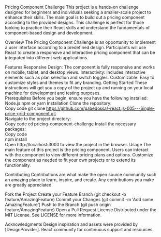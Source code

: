 Pricing Component Challenge
This project is a hands-on challenge designed for beginners and individuals seeking a smaller-scale project to enhance their skills. The main goal is to build out a pricing component according to the provided designs. This challenge is perfect for those looking to practice their React skills and understand the fundamentals of component-based design and development.

Overview
The Pricing Component Challenge is an opportunity to implement a user interface according to a predefined design. Participants will use React to create a responsive and interactive pricing component that can be integrated into different web applications.

Features
Responsive Design: The component is fully responsive and works on mobile, tablet, and desktop views.
Interactivity: Includes interactive elements such as plan selection and switch toggles.
Customizable: Easy to customize styles and themes to fit any branding.
Getting Started
These instructions will get you a copy of the project up and running on your local machine for development and testing purposes.
</br>
Prerequisites
Before you begin, ensure you have the following installed:
</br>
Node.js
npm or yarn
Installation
Clone the repository:
</br>
Copy code
git clone https://github.com/gabedossa/-react.js-005---Single-price-grid-component.git
</br>
Navigate to the project directory:
</br>
Copy code
cd pricing-component-challenge
Install the necessary packages:
</br>
Copy code</br>
npm install</br>
Open http://localhost:3000 to view the project in the browser.
Usage
The main feature of this project is the pricing component. Users can interact with the component to view different pricing plans and options. Customize the component as needed to fit your own projects or to extend its functionality.

Contributing
Contributions are what make the open source community such an amazing place to learn, inspire, and create. Any contributions you make are greatly appreciated.

Fork the Project
Create your Feature Branch (git checkout -b feature/AmazingFeature)
Commit your Changes (git commit -m 'Add some AmazingFeature')
Push to the Branch (git push origin feature/AmazingFeature)
Open a Pull Request
License
Distributed under the MIT License. See LICENSE for more information.

Acknowledgments
Design inspiration and assets were provided by [DesignProvider].
React community for continuous support and resources.

